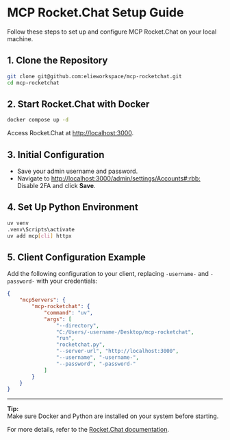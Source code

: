 # MCP Rocket.Chat Setup Guide

Follow these steps to set up and configure MCP Rocket.Chat on your local machine.

## 1. Clone the Repository

```bash
git clone git@github.com:elieworkspace/mcp-rocketchat.git
cd mcp-rocketchat
```

## 2. Start Rocket.Chat with Docker

```bash
docker compose up -d
```

Access Rocket.Chat at [http://localhost:3000](http://localhost:3000).

## 3. Initial Configuration

- Save your admin username and password.
- Navigate to [http://localhost:3000/admin/settings/Accounts#:rbb:](http://localhost:3000/admin/settings/Accounts#:rbb:)  
    Disable 2FA and click **Save**.

## 4. Set Up Python Environment

```bash
uv venv
.venv\Scripts\activate
uv add mcp[cli] httpx
```

## 5. Client Configuration Example

Add the following configuration to your client, replacing `-username-` and `-password-` with your credentials:

```json
{
    "mcpServers": {
        "mcp-rocketchat": {
            "command": "uv",
            "args": [
                "--directory",
                "C:/Users/-username-/Desktop/mcp-rocketchat",
                "run",
                "rocketchat.py",
                "--server-url", "http://localhost:3000",
                "--username", "-username-",
                "--password", "-password-"
            ]
        }
    }
}
```

---

**Tip:**  
Make sure Docker and Python are installed on your system before starting.

For more details, refer to the [Rocket.Chat documentation](https://docs.rocket.chat/).